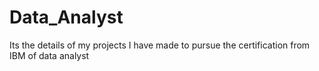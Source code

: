 # Data_Analyst
Its the details of my projects I have made to pursue the certification from IBM of data analyst 
